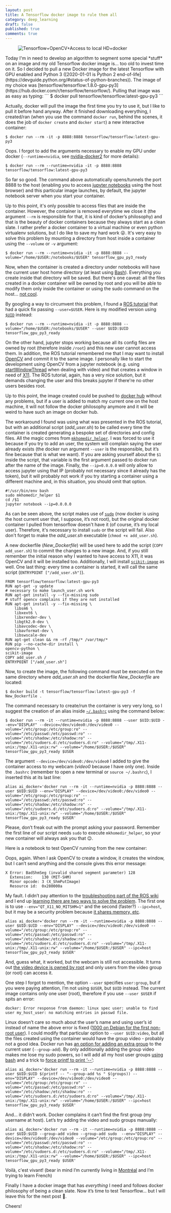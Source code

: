 ```yaml
---
layout: post
title: A Tensorflow docker image to rule them all
category: deep_learning
draft: false
published: true
comments: true
---
```


<figure>
  <img src="{{ site.url }}/public/images/tensorflow_tuning.png?style=centerme" alt="Tensorflow+OpenCV+Access to local HD+docker">
</figure>
<!--more-->
Today I'm in need to develop an algorithm to segment some special *stuff* on an image and my old Tensorflow docker image is… too old to invest time on it. So I decided to pull a new Docker image for the latest Tensorflow with GPU enabled and Python 3 ([2020-01-01 is Python 2 end-of-life](https://devguide.python.org/#status-of-python-branches)). The image of my choice was [tensorflow/tensorflow:1.8.0-gpu-py3](https://hub.docker.com/r/tensorflow/tensorflow/). Pulling that image was as easy as typing:
```
$ docker pull tensorflow/tensorflow:latest-gpu-py3
```

Actually, docker will pull the image the first time you try to use it, but I like to pull it before hand anyway. 
After it finished downloading everything, I created/ran (when you use the command `docker run`, behind the scenes, it does the job of `docker create` and `docker start`) a new interactive container:
```
$ docker run --rm -it -p 8888:8888 tensorflow/tensorflow:latest-gpu-py3
```

Oops. I forgot to add the arguments necessary to enable my GPU under docker (`--runtime=nvidia`, see [nvidia-docker2](https://github.com/nvidia/nvidia-docker/wiki/Installation-(version-2.0)) for more details):
```
$ docker run --rm --runtime=nvidia -it -p 8888:8888 tensorflow/tensorflow:latest-gpu-py3
```

So far so good. The command above automatically opens/tunnels the port 8888 to the host (enabling you to access [jupyter notebooks](http://jupyter.org/) using the host browser) and this particular image launches, by default, the jupyter notebook server when you start your container. 

Up to this point, it's only possible to access files that are inside the container. However, the container is removed everytime we close it (the argument `--rm` is responsible for that, it is kind of docker’s philosophy) and that is the beauty of docker containers because they always start as a clean slate. I rather prefer a docker container to a virtual machine or even python virtualenv solutions, but I do like to save my hard work :stuck_out_tongue_winking_eye:. It's very easy to solve this problem by mounting a directory from host inside a container using the `--volume` or `-v` argument:
```
$ docker run --rm --runtime=nvidia -it -p 8888:8888 --volume="/home/$USER:/notebooks/$USER" tensorflow_gpu_py3_ready 
```

Now, when the container is created a directory under notebooks will have the current user host home directory (at least using [Bash](https://www.gnu.org/software/bash/)). Everything you create inside that directory will be saved. But there's one caveat: all the files created in a docker container will be owned by root and you will be able to modify them only inside the container or using the sudo command on the host… [not cool](https://youtu.be/YMsLucCo8v4?t=7).

By googling a way to circumvent this problem, I found a [ROS tutorial](http://wiki.ros.org/docker/Tutorials/GUI) that had a quick fix passing `--user=$USER`. Here is my modified version using [`$UID`](https://en.wikipedia.org/wiki/User_identifier) instead:
```
$ docker run --rm --runtime=nvidia -it -p 8888:8888 --volume="/home/$USER:/notebooks/$USER" --user $UID:$UID tensorflow_gpu_py3_ready 
```

On the other hand, jupyter stops working because all its config files are owned by root (therefore inside `/root`) and this new user cannot access them. In addition, the ROS tutorial remembered me that I may want to install [OpenCV](https://opencv.org/) and commit it to the same image. I personally like to start the development using OpenCV from a jupyter notebook (e.g. using [startWindowThread](https://txt.arboreus.com/2012/07/11/highgui-opencv-window-from-ipython.html) when dealing with video) and that creates a window in need of [X11](https://en.wikipedia.org/wiki/X_Window_System). The ROS tutorial, again, has a very nice solution, but it demands changing the user and this breaks jupyter if there're no other users besides root.

Up to this point, the image created could be pushed to [docker hub](https://hub.docker.com/) without any problems, but if a user is added to match my current one on the host machine, it will not follow the docker philosophy anymore and it will be weird to have such an image on docker hub.

The workaround I found was using what was presented in the ROS tutorial, but with an additional script (*add_user.sh*) to be called every time the container is created generating a bespoke set of directories and config files. All the magic comes from [`mkhomedir_helper`](http://manpages.ubuntu.com/manpages/xenial/man8/mkhomedir_helper.8.html). I was forced to use it because if you try to add an user, the system will complain saying the user already exists (the docker run argument `--user` is the responsible, but it’s fine because that is what we want). If you are asking yourself about the `$1` inside the script, that variable is the first argument passed to docker run after the name of the image. Finally, the `--ip=0.0.0.0` will only allow to access jupyter using that IP (probably not necessary since it already has the token), but it will probably not work if you try starting a container using a different machine and, in this situation, you should omit that option.
```
#!/usr/bin/env bash
sudo mkhomedir_helper $1
cd /$1
jupyter notebook --ip=0.0.0.0
```
As can be seen above, the script makes use of [`sudo`](https://en.wikipedia.org/wiki/Sudo) (now docker is using the host current user that, I suppose, it’s not root), but the original docker container I pulled from tensorflow doesn't have it (of course, it’s my local user). Therefore, it's necessary to install `sudo` or the script will fail. Also don't forget to make the *add_user.sh* executable (`chmod +x add_user.sh`).

A new dockerfile (*New_Dockerfile*) will be used here to add the script (`COPY add_user.sh`) to commit the changes to a new image. And, if you still remember the initial reason why I wanted to have access to X11, it was OpenCV and it will be installed too. Additionally, I will install [`scikit-image`](http://scikit-image.org/) as well. One last thing: every time a container is started, it will call the same script (`ENTRYPOINT ["/add_user.sh"]`).
```
FROM tensorflow/tensorflow:latest-gpu-py3
RUN apt-get -y update
# necessary to make launch_user.sh work
RUN apt-get install -y --fix-missing sudo
# stuff opencv complains if they are not installed
RUN apt-get install -y --fix-missing \ 
    libsm6 \ 
    libxext6 \
    libxrender-dev \
    libgtk2.0-dev \
    libavcodec-dev \
    libavformat-dev \
    libswscale-dev
RUN apt-get clean && rm -rf /tmp/* /var/tmp/*
RUN pip --no-cache-dir install \
opencv-python \
scikit-image
COPY add_user.sh /
ENTRYPOINT ["/add_user.sh"]
```

Now, to create the image, the following command must be executed on the same directory where *add_user.sh* and the dockerfile *New_Dockerfile* are located:
```
$ docker build -t tensorflow/tensorflow:latest-gpu-py3 -f New_Dockerfile .
```

The command necessary to create/run the container is very very long, so I suggest the creation of an alias inside [`~/.bashrc`](http://www.joshstaiger.org/archives/2005/07/bash_profile_vs.html) using the command below:
```
$ docker run --rm -it --runtime=nvidia -p 8888:8888 --user $UID:$UID --env="DISPLAY" --device=/dev/video0:/dev/video0 --volume="/etc/group:/etc/group:ro" --volume="/etc/passwd:/etc/passwd:ro" --volume="/etc/shadow:/etc/shadow:ro" --volume="/etc/sudoers.d:/etc/sudoers.d:ro" --volume="/tmp/.X11-unix:/tmp/.X11-unix:rw" --volume="/home/$USER:/$USER" tensorflow_gpu_py3_ready $USER
```

The argument `--device=/dev/video0:/dev/video0` I added to give the container access to my webcam (*video0* because I have only one). Inside the `.bashrc` (remember to open a new terminal or `source ~/.bashrc`), I inserted this at its last line:
```
alias ai_docker='docker run --rm -it --runtime=nvidia -p 8888:8888 --user $UID:$UID --env="DISPLAY" --device=/dev/video0:/dev/video0 --volume="/etc/group:/etc/group:ro" --volume="/etc/passwd:/etc/passwd:ro" --volume="/etc/shadow:/etc/shadow:ro" --volume="/etc/sudoers.d:/etc/sudoers.d:ro" --volume="/tmp/.X11-unix:/tmp/.X11-unix:rw" --volume="/home/$USER:/$USER" tensorflow_gpu_py3_ready $USER'
```

Please, don’t freak out with the prompt asking your password. Remember the first line of our script needs `sudo` to execute `mkhomedir_helper`, so your new container will always ask you that :wink:.

Here is a notebook to test OpenCV running from the new container:
<script src="https://gist.github.com/ricardodeazambuja/12ab5c012d47677575fc203d07d81c2d.js"></script>

Oops, again. When I ask OpenCV to create a window, it creates the window, but I can’t send anything and the console gives this error message:
```
X Error: BadShmSeg (invalid shared segment parameter) 128
  Extension:    130 (MIT-SHM)
  Minor opcode: 3 (X_ShmPutImage)
  Resource id:  0x280000a
```
My fault. I didn’t pay attention to the [troubleshooting part of the ROS wiki](http://wiki.ros.org/docker/Tutorials/GUI#Troubleshooting) and I end up [learning there are two ways to solve the problem](https://github.com/osrf/docker_images/issues/21). The first one is to use `--env="QT_X11_NO_MITSHM=1"` and the second (faster?) `--ipc=host`, but it may be a security problem because [it shares memory, etc](https://docs.docker.com/engine/reference/run/#ipc-settings---ipc).
```
alias ai_docker='docker run --rm -it --runtime=nvidia -p 8888:8888 --user $UID:$UID --env="DISPLAY" --device=/dev/video0:/dev/video0 --volume="/etc/group:/etc/group:ro" --volume="/etc/passwd:/etc/passwd:ro" --volume="/etc/shadow:/etc/shadow:ro" --volume="/etc/sudoers.d:/etc/sudoers.d:ro" --volume="/tmp/.X11-unix:/tmp/.X11-unix:rw" --volume="/home/$USER:/$USER" --ipc=host tensorflow_gpu_py3_ready $USER'
```

And, guess what, it worked, but the webcam is still not accessible. It turns out [the video device is owned by root](https://www.tldp.org/HOWTO/Webcam-HOWTO/dev-intro.html) and only users from the video group (or root) can access it.

One step I forgot to mention, the option `--user` specifies `user:group`, but if you were paying attention, I’m not using `$USER`, but `$UID` instead. The current image contains only one user (root), therefore if you use `--user $USER` if spits an error:
```
docker: Error response from daemon: linux spec user: unable to find user my_host_user: no matching entries in passwd file.
```

Linux doesn’t care so much about the user’s name and using user’s id instead of name the above error is fixed ([1000 on Debian for the first non-root user](https://en.wikipedia.org/wiki/User_identifier)). I could modify that particular option to `--user $UID:video`, but all the files created using the container would have the group video - probably not a good idea. Docker run has [an option for adding an extra group](https://docs.docker.com/engine/reference/run/#additional-groups) to the current user (`--group-add`). By only additionally adding the group video makes me lose my sudo powers, so I will add all my host user groups [using bash](http://www.catonmat.net/blog/bash-one-liners-explained-part-two/) and a trick to [force printf to print ‘--’](https://unix.stackexchange.com/a/393370):
```
alias ai_docker='docker run --rm -it --runtime=nvidia -p 8888:8888 --user $UID:$UID $(printf -- "--group-add %s " $(groups)) --env="DISPLAY" --device=/dev/video0:/dev/video0 --volume="/etc/group:/etc/group:ro" --volume="/etc/passwd:/etc/passwd:ro" --volume="/etc/shadow:/etc/shadow:ro" --volume="/etc/sudoers.d:/etc/sudoers.d:ro" --volume="/tmp/.X11-unix:/tmp/.X11-unix:rw" --volume="/home/$USER:/$USER" --ipc=host tensorflow_gpu_py3_ready $USER'
```
And... it didn’t work. Docker complains it can’t find the first group (my username at host). Let’s try adding the video and sudo groups manually:
```
alias ai_docker='docker run --rm -it --runtime=nvidia -p 8888:8888 --user $UID:$UID --group-add video --group-add sudo  --env="DISPLAY" --device=/dev/video0:/dev/video0 --volume="/etc/group:/etc/group:ro" --volume="/etc/passwd:/etc/passwd:ro" --volume="/etc/shadow:/etc/shadow:ro" --volume="/etc/sudoers.d:/etc/sudoers.d:ro" --volume="/tmp/.X11-unix:/tmp/.X11-unix:rw" --volume="/home/$USER:/$USER" --ipc=host tensorflow_gpu_py3_ready $USER'
```

Voilà, c'est vivant! (bear in mind I’m currently living in [Montréal](http://www.montrealinternational.com/en/news/2017/11/montreal-is-2nd-global-artificial-intelligence-hub/) and I’m trying to learn French)



Finally I have a docker image that has *everything* I need and follows docker philosophy of being a clean slate. Now it’s time to test Tensorflow… but I will leave this for the next post :grimacing:. 

Cheers!